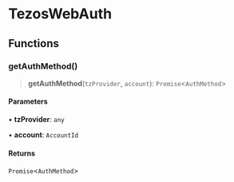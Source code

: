 # TezosWebAuth

## Functions

### getAuthMethod()

> **getAuthMethod**(`tzProvider`, `account`): `Promise`\<`AuthMethod`\>

#### Parameters

• **tzProvider**: `any`

• **account**: `AccountId`

#### Returns

`Promise`\<`AuthMethod`\>
